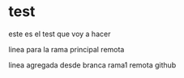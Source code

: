 # test
este es el test que voy a hacer

linea para la rama principal remota

linea agregada desde branca rama1 remota github
